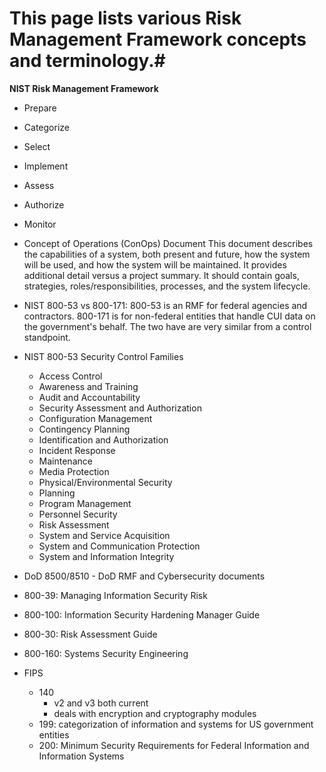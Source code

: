 # This page lists various Risk Management Framework concepts and terminology.#

**NIST Risk Management Framework**

* Prepare
* Categorize
* Select
* Implement
* Assess
* Authorize
* Monitor

* Concept of Operations (ConOps) Document
This document describes the capabilities of a system, both present and future, how the system will be used, and how the system will be maintained.  It provides additional detail versus a project summary.  It should contain goals, strategies, roles/responsibilities, processes, and the system lifecycle.

* NIST 800-53 vs 800-171: 800-53 is an RMF for federal agencies and contractors.  800-171 is for non-federal entities that handle CUI data on the government's behalf.  The two have are very similar from a control standpoint.

* NIST 800-53 Security Control Families
    * Access Control
    * Awareness and Training
    * Audit and Accountability
    * Security Assessment and Authorization
    * Configuration Management
    * Contingency Planning
    * Identification and Authorization
    * Incident Response
    * Maintenance
    * Media Protection
    * Physical/Environmental Security
    * Planning
    * Program Management
    * Personnel Security
    * Risk Assessment
    * System and Service Acquisition
    * System and Communication Protection
    * System and Information Integrity

* DoD 8500/8510 - DoD RMF and Cybersecurity documents
* 800-39: Managing Information Security Risk
* 800-100: Information Security Hardening Manager Guide
* 800-30: Risk Assessment Guide
* 800-160: Systems Security Engineering
* FIPS
    * 140
        * v2 and v3 both current
        * deals with encryption and cryptography modules 
    * 199: categorization of information and systems for US government entities
    * 200: Minimum Security Requirements for Federal Information and Information Systems